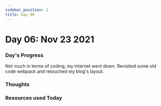 ```yaml
---
sidebar_position: 1
title: Day 06
---
```


# Day 06: Nov 23 2021

### Day's Progress

Not much in terms of coding, my internet went down.
Revisited some old code webpack and retouched my blog's layout.

### Thoughts

### Resources used Today
